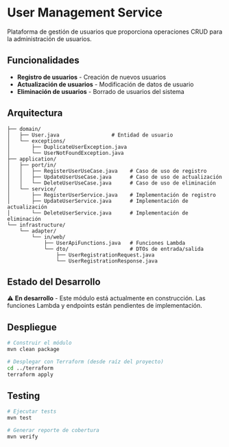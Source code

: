 # User Management Service

Plataforma de gestión de usuarios que proporciona operaciones CRUD para la administración de usuarios.

## Funcionalidades

- **Registro de usuarios** - Creación de nuevos usuarios
- **Actualización de usuarios** - Modificación de datos de usuario
- **Eliminación de usuarios** - Borrado de usuarios del sistema

## Arquitectura

```
├── domain/
│   ├── User.java                 # Entidad de usuario
│   └── exceptions/
│       ├── DuplicateUserException.java
│       └── UserNotFoundException.java
├── application/
│   ├── port/in/
│   │   ├── RegisterUserUseCase.java    # Caso de uso de registro
│   │   ├── UpdateUserUseCase.java      # Caso de uso de actualización
│   │   └── DeleteUserUseCase.java      # Caso de uso de eliminación
│   └── service/
│       ├── RegisterUserService.java    # Implementación de registro
│       ├── UpdateUserService.java      # Implementación de actualización
│       └── DeleteUserService.java      # Implementación de eliminación
└── infrastructure/
    └── adapter/
        └── in/web/
            ├── UserApiFunctions.java   # Funciones Lambda
            └── dto/                    # DTOs de entrada/salida
                ├── UserRegistrationRequest.java
                └── UserRegistrationResponse.java
```

## Estado del Desarrollo

⚠️ **En desarrollo** - Este módulo está actualmente en construcción. Las funciones Lambda y endpoints están pendientes de implementación.

## Despliegue

```bash
# Construir el módulo
mvn clean package

# Desplegar con Terraform (desde raíz del proyecto)
cd ../terraform
terraform apply
```

## Testing

```bash
# Ejecutar tests
mvn test

# Generar reporte de cobertura
mvn verify
```